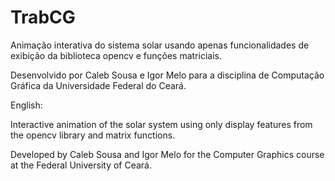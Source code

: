 # TrabCG

Animação interativa do sistema solar usando apenas funcionalidades de exibição da biblioteca opencv e funções matriciais.

Desenvolvido por Caleb Sousa e Igor Melo para a disciplina de Computação Gráfica da Universidade Federal do Ceará.

English:

Interactive animation of the solar system using only display features from the opencv library and matrix functions.

Developed by Caleb Sousa and Igor Melo for the Computer Graphics course at the Federal University of Ceará.
